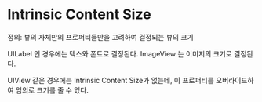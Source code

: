 Intrinsic Content Size
===

정의: 뷰의 자체만의 프로퍼티들만을 고려하여 결정되는 뷰의 크기

UILabel 인 경우에는 텍스와 폰트로 결정된다. ImageView 는 이미지의 크기로 결정된다.

UIView 같은 경우에는 Intrinsic Content Size가 없는데, 이 프로퍼티를 오버라이드하여 임의로 크기를 줄 수 있다.